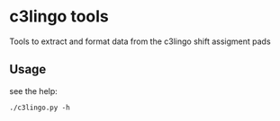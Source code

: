 # c3lingo tools

Tools to extract and format data from the c3lingo shift assigment pads

## Usage

see the help:

    ./c3lingo.py -h
	

